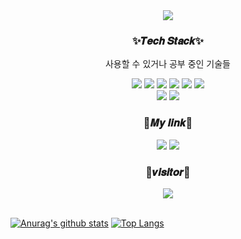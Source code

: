 <div align="center">
  <img src="https://capsule-render.vercel.app/api?type=waving&color=auto&height=300&section=header&text=won-hyw&fontSize=90" />
  <h3>✨𝑻𝒆𝒄𝒉 𝑺𝒕𝒂𝒄𝒌✨</h3>
  <p>사용할 수 있거나 공부 중인 기술들</p>
  <img src="https://img.shields.io/badge/Java-red?style=flat-square&logo=Java&logoColor=white"/>
  <img src="https://img.shields.io/badge/C-A8B9CC?style=flat-square&logo=C&logoColor=white"/>
  <img src="https://img.shields.io/badge/HTML5-orange?style=flat-square&logo=HTML5&logoColor=white"/>
  <img src="https://img.shields.io/badge/CSS3-1572B6?style=flat-square&logo=CSS3&logoColor=white"/>
  <img src="https://img.shields.io/badge/JavaScript-F7DF1E?style=flat-square&logo=JavaScript&logoColor=white"/>
  <img src="https://img.shields.io/badge/Python-3776AB?style=flat-square&logo=Python&logoColor=white"/>
  <br>
  <img src="https://img.shields.io/badge/JSP-lightgreen?style=flat-square&logo=Java&logoColor=white"/>
<!--   <img src="https://img.shields.io/badge/PHP-777BB4?style=flat-square&logo=PHP&logoColor=white"/> -->
<!--   <img src="https://img.shields.io/badge/Oracle-F80000?style=flat-square&logo=Oracle&logoColor=white"/>
  <img src="https://img.shields.io/badge/MySQL-4479A1?style=flat-square&logo=MySQL&logoColor=white"/> -->
  <img src="https://img.shields.io/badge/Android-3DDC84?style=flat-square&logo=Android&logoColor=white"/>
  

  <h3>💙𝑴𝒚 𝒍𝒊𝒏𝒌💙</h3>
  <a href="https://github.com/won-hyw"><img src="https://img.shields.io/badge/GitHub-181717?style=flat-square&logo=GitHub&logoColor=white&link=https://github.com/won-hyw"/></a>
  <a href="https://www.instagram.com/jiwoni0i/"><img src="https://img.shields.io/badge/Instagram-E4405F?style=flat-square&logo=Instagram&logoColor=#E4405F&link=https://www.instagram.com/jiwoni0i/"/></a>
  
  <div align="center">
  <h3>🌹𝒗𝒊𝒔𝒊𝒕𝒐𝒓🌹</h3>
  <a href="https://hits.seeyoufarm.com"><img src="https://hits.seeyoufarm.com/api/count/incr/badge.svg?url=https%3A%2F%2Fgithub.com%2Fwon-hyw&count_bg=%2384A9FF&title_bg=%23AEAEAE&icon=&icon_color=%233366FF&title=hits&edge_flat=false"/></a>
</div>
  <br>
</div>

[![Anurag's github stats](https://github-readme-stats.vercel.app/api?username=won-hyw&show_icons=true)](https://github.com/anuraghazra/github-readme-stats)
[![Top Langs](https://github-readme-stats.vercel.app/api/top-langs/?username=won-hyw&layout=compact)](https://github.com/anuraghazra/github-readme-stats)








